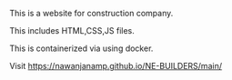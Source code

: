 

This is a website for construction company. 

This includes HTML,CSS,JS files. 

This is containerized via using docker.
 
Visit https://nawanjanamp.github.io/NE-BUILDERS/main/
